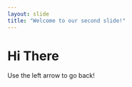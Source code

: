 ```yaml
---
layout: slide
title: "Welcome to our second slide!"
---
```

# Hi There
Use the left arrow to go back!
